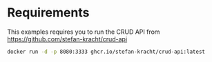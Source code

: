 # Requirements

This examples requires you to run the CRUD API from https://github.com/stefan-kracht/crud-api

```bash
docker run -d -p 8080:3333 ghcr.io/stefan-kracht/crud-api:latest
```
